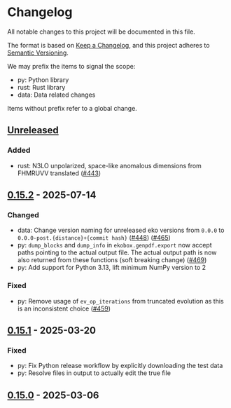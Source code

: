 # Changelog

All notable changes to this project will be documented in this file.

The format is based on [Keep a Changelog](https://keepachangelog.com/en/1.1.0/),
and this project adheres to [Semantic Versioning](https://semver.org/spec/v2.0.0.html).

We may prefix the items to signal the scope:

- py: Python library
- rust: Rust library
- data: Data related changes

Items without prefix refer to a global change.

## [Unreleased](https://github.com/NNPDF/eko/compare/v0.15.2...HEAD)

### Added
- rust: N3LO unpolarized, space-like anomalous dimensions from FHMRUVV translated ([#443](https://github.com/NNPDF/eko/pull/443))

## [0.15.2](https://github.com/NNPDF/eko/compare/v0.15.1...v0.15.2) - 2025-07-14

### Changed
- data: Change version naming for unreleased eko versions from `0.0.0` to `0.0.0-post.{distance}+{commit hash}` ([#448](https://github.com/NNPDF/eko/pull/448)) ([#465](https://github.com/NNPDF/eko/pull/465))
- py: `dump_blocks` and `dump_info` in `ekobox.genpdf.export` now accept paths pointing to the actual output file. The actual output path is now also returned from these functions (soft breaking change) ([#469](https://github.com/NNPDF/eko/pull/469))
- py: Add support for Python 3.13, lift minimum NumPy version to 2

### Fixed
- py: Remove usage of `ev_op_iterations` from truncated evolution as this is an inconsistent choice ([#459](https://github.com/NNPDF/eko/pull/459))

## [0.15.1](https://github.com/NNPDF/eko/compare/v0.15.0...v0.15.1) - 2025-03-20

### Fixed
- py: Fix Python release workflow by explicitly downloading the test data
- py: Resolve files in output to actually edit the true file

## [0.15.0](https://github.com/NNPDF/eko/compare/v0.14.6...v0.15.0) - 2025-03-06
